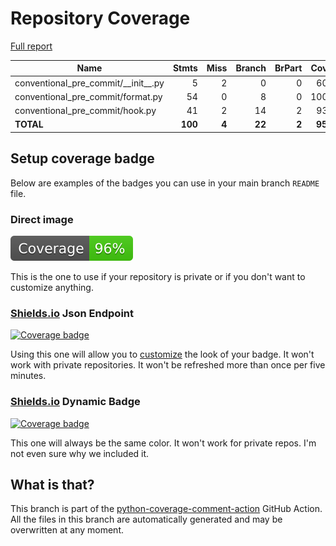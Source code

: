 # Repository Coverage

[Full report](https://htmlpreview.github.io/?https://github.com/compilerla/conventional-pre-commit/blob/python-coverage-comment-action-data/htmlcov/index.html)

| Name                                      |    Stmts |     Miss |   Branch |   BrPart |   Cover |   Missing |
|------------------------------------------ | -------: | -------: | -------: | -------: | ------: | --------: |
| conventional\_pre\_commit/\_\_init\_\_.py |        5 |        2 |        0 |        0 |     60% |       5-7 |
| conventional\_pre\_commit/format.py       |       54 |        0 |        8 |        0 |    100% |           |
| conventional\_pre\_commit/hook.py         |       41 |        2 |       14 |        2 |     93% |   61, 106 |
|                                 **TOTAL** |  **100** |    **4** |   **22** |    **2** | **95%** |           |


## Setup coverage badge

Below are examples of the badges you can use in your main branch `README` file.

### Direct image

[![Coverage badge](https://raw.githubusercontent.com/compilerla/conventional-pre-commit/python-coverage-comment-action-data/badge.svg)](https://htmlpreview.github.io/?https://github.com/compilerla/conventional-pre-commit/blob/python-coverage-comment-action-data/htmlcov/index.html)

This is the one to use if your repository is private or if you don't want to customize anything.

### [Shields.io](https://shields.io) Json Endpoint

[![Coverage badge](https://img.shields.io/endpoint?url=https://raw.githubusercontent.com/compilerla/conventional-pre-commit/python-coverage-comment-action-data/endpoint.json)](https://htmlpreview.github.io/?https://github.com/compilerla/conventional-pre-commit/blob/python-coverage-comment-action-data/htmlcov/index.html)

Using this one will allow you to [customize](https://shields.io/endpoint) the look of your badge.
It won't work with private repositories. It won't be refreshed more than once per five minutes.

### [Shields.io](https://shields.io) Dynamic Badge

[![Coverage badge](https://img.shields.io/badge/dynamic/json?color=brightgreen&label=coverage&query=%24.message&url=https%3A%2F%2Fraw.githubusercontent.com%2Fcompilerla%2Fconventional-pre-commit%2Fpython-coverage-comment-action-data%2Fendpoint.json)](https://htmlpreview.github.io/?https://github.com/compilerla/conventional-pre-commit/blob/python-coverage-comment-action-data/htmlcov/index.html)

This one will always be the same color. It won't work for private repos. I'm not even sure why we included it.

## What is that?

This branch is part of the
[python-coverage-comment-action](https://github.com/marketplace/actions/python-coverage-comment)
GitHub Action. All the files in this branch are automatically generated and may be
overwritten at any moment.